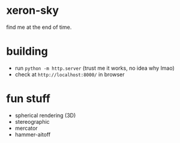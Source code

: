 # xeron-sky
find me at the end of time.

# building
- run `python -m http.server` (trust me it works, no idea why lmao)
- check at `http://localhost:8000/` in browser

# fun stuff
- spherical rendering (3D)
- stereographic
- mercator
- hammer-aitoff